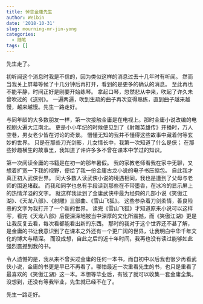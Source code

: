 ```yaml
---
title: 悼念金庸先生
author: Weibin
date: '2018-10-31'
slug: mourning-mr-jin-yong
categories:
  - 随笔
tags: []
---
```


先生走了。

初听闻这个消息时我是不信的，因为类似这样的消息过去十几年时有听闻。
然而当我关上屏幕等候了十几分钟后再打开，看到的是更多的确认的消息。
至此再也不能平静，时间正好是刚要开始练琴。
拿起口琴，忽然悲从中来，吹起了许久未曾吹过的《送别》。
一遍两遍，吹到生疏的曲子再次变得熟练，直到曲子越来越慢，越来越慢。先生一路走好。

与同年龄的大多数朋友一样，第一次接触金庸是在电视上。那时金庸小说改编的电视剧火遍大江南北。
更是小小年纪的时候便见到了《射雕英雄传》开播时，万人空巷，男女老少皆在讨论的奇景。
懵懂无知的我并不懂得这些故事中藏着何等玄妙的世界。
只是在那些刀光剑影，儿女情长中，我第一次知道了什么是侠；
在那些妙趣横生的故事里，我知道了许许多多不曾在课本中学过的知识。

第一次阅读金庸的书籍是在初一的那年暑假。
我的家教老师看我在家中无聊，又想着扩宽一下我的视野，便给了我一份金庸古龙小说的电子书压缩包。
自此我才真正初入武侠世界。
同大多数人读武侠小说的境遇相同，我也是遭到了父母与老师的围追堵截。
而我和同学也总有手段读到那些在不带墨香，在冰冷的显示屏上的热情洋溢的文字。
就这样我读到了金庸武侠中最为经典的几部小说《笑傲江湖》、《天龙八部》、《射雕》三部曲、《雪山飞狐》。
这些参杂着刀剑柔情，善良险恶的文字为我打开了一个新的世界。
读完《雪山飞狐》才知道原来小说可以这样写，看完《天龙八部》后便深深地被当中深厚的文化所震撼，而《笑傲江湖》更是让我反复去看，每次看都能看出新的东西。
那时的我对于这个世界还不甚了解，是金庸的书让我意识到了在课本之外还有一个更广阔的世界，让我明白中华千年文化的博大与精深。
而没成想，自此之后的近十年时间，我再也没有读过能够如此强烈震撼到我的书。

令人遗憾的是，我从来不曾买过金庸的任何一本书，而自初中以后我也很少再看武侠小说，金庸的书更是早已不再看了。哪怕最近一次重看先生的书，也只是重看了最喜欢的《笑傲江湖》这一本。本想等毕业后，有钱了就可以收集一套金庸全集。没想到，还没有等我毕业，先生就已经不在了。

先生一路走好。